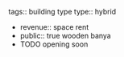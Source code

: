 tags:: building type
type:: hybrid

- revenue:: space rent
- public:: true wooden banya
- TODO opening soon